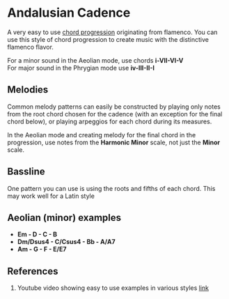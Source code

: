 # Andalusian Cadence

A very easy to use [chord progression](chord_progression.md) originating from flamenco. You can use this style of chord progression to create music with the distinctive flamenco flavor.

For a minor sound in the Aeolian mode, use chords **i-VII-VI-V**  
For major sound in the Phrygian mode use **iv-III-II-I**  
  
## Melodies
Common melody patterns can easily be constructed by playing only notes from the root chord chosen for the cadence (with an exception for the final chord below), or playing arpeggios for each chord during its measures.  

In the Aeolian mode and creating melody for the final chord in the progression, use notes from the **Harmonic Minor** scale, not just the **Minor** scale. 

## Bassline
One pattern you can use is using the roots and fifths of each chord. This may work well for a Latin style

## Aeolian (minor) examples
- **Em - D - C - B**
- **Dm/Dsus4 - C/Csus4 - Bb - A/A7**
- **Am - G - F - E/E7**

## References
1. Youtube video showing easy to use examples in various styles [link](https://www.youtube.com/watch?v=qbeRVJMT5CY)
